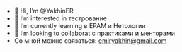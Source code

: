 - 👋 Hi, I’m @YakhinER
- 👀 I’m interested in  тестрование 
- 🌱 I’m currently learning  в  EPAM и Нетологии
- 💞️ I’m looking to collaborat с  практиками  и  менторами
-  Со мной можно связаться:  emiryakhin@gmail.com
<!---
YakhinER/YakhinER is a ✨ special ✨ repository because its `README.md` (this file) appears on your GitHub profile.
You can click the Preview link to take a look at your changes.
--->
